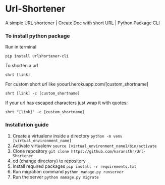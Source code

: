 # Url-Shortener
A simple URL shortener | Create Doc with short URL | Python Package CLI

### To install python package 
Run in terminal
``` 
pip install urlshortener-cli  
```

To shorten a url
``` 
shrt [link]  
```

For custom short url like yoourl.herokuapp.com/[custom_shortname] <br>
``` 
shrt [link] -c [custom_shortname] 
```

If your url has escaped characters just wrap it with quotes:
``` 
shrt "[link]" -c [custom_shortname] 
```


### Installation guide

1) Create a virtualenv inside a directory ``` python -m venv [virtual_environment_name] ```
2) Activate virtualenv ``` source [virtual_environment_name]/bin/activate  ```
3) Clone repository ```git clone https://github.com/karansthr/Url-Shortener ```
4) cd (change directory) to repository 
5) Install required packages ``` pip install -r requirements.txt  ```
6) Run migration command ``` python manage.py runserver  ```
7) Run the server ``` python manage.py migrate  ```


